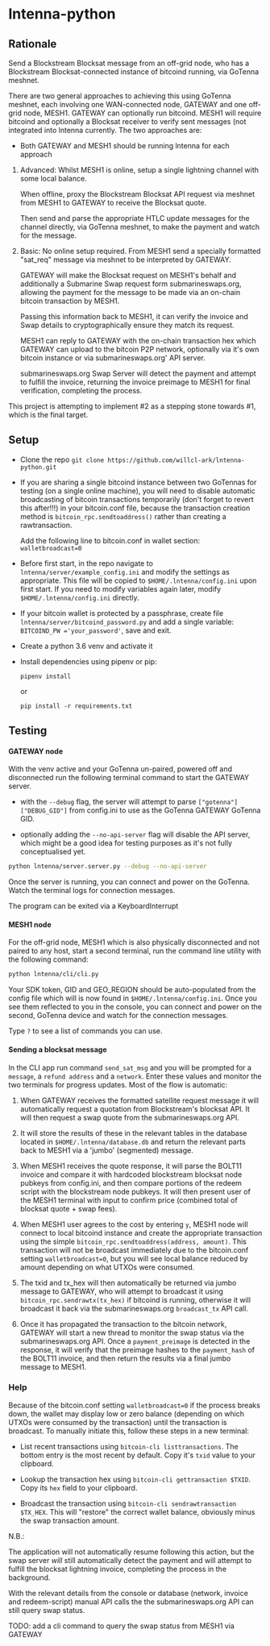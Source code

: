 # lntenna-python

## Rationale

Send a Blockstream Blocksat message from an off-grid node, who has a Blockstream Blocksat-connected instance of bitcoind running, via GoTenna meshnet.

There are two general approaches to achieving this using GoTenna meshnet, each involving one WAN-connected node, GATEWAY and one off-grid node, MESH1. GATEWAY can optionally run bitcoind. MESH1 will require bitcoind and optionally a Blocksat receiver to verify sent messages (not integrated into lntenna currently. The two approaches are:

* Both GATEWAY and MESH1 should be running lntenna for each approach

1) Advanced: Whilst MESH1 is online, setup a single lightning channel with some local balance.

   When offline, proxy the Blockstream Blocksat API request via meshnet from MESH1 to GATEWAY to receive the Blocksat quote.
   
   Then send and parse the appropriate HTLC update messages for the channel directly, via GoTenna meshnet, to make the payment and watch for the message.

1) Basic: No online setup required. From MESH1 send a specially formatted "sat_req" message via meshnet to be interpreted by GATEWAY.
   
   GATEWAY will make the Blocksat request on MESH1's behalf and additionally a Submarine Swap request form submarineswaps.org, allowing the payment for the message to be made via an on-chain bitcoin transaction by MESH1.
   
   Passing this information back to MESH1, it can verify the invoice and Swap details to cryptographically ensure they match its request.
   
   MESH1 can reply to GATEWAY with the on-chain transaction hex which GATEWAY can upload to the bitcoin P2P network, optionally via it's own bitcoin instance or via submarineswaps.org' API server.
   
   submarineswaps.org Swap Server will detect the payment and attempt to fulfill the invoice, returning the invoice preimage to MESH1 for final verification, completing the process.


This project is attempting to implement #2 as a stepping stone towards #1, which is the final target.

## Setup

* Clone the repo `git clone https://github.com/willcl-ark/lntenna-python.git`

* If you are sharing a single bitcoind instance between two GoTennas for testing (on a single online machine), you will need to disable automatic broadcasting of bitcoin transactions temporarily (don't forget to revert this after!!!) in your bitcoin.conf file, because the transaction creation method is `bitcoin_rpc.sendtoaddress()` rather than creating a rawtransaction.

  Add the following line to bitcoin.conf in wallet section: `walletbroadcast=0`

* Before first start, in the repo navigate to `lntenna/server/example_config.ini` and modify the settings as appropriate. This file will be copied to `$HOME/.lntenna/config.ini` upon first start. If you need to modify variables again later, modify `$HOME/.lntenna/config.ini` directly.

* If your bitcoin wallet is protected by a passphrase, create file `lntenna/server/bitcoind_password.py` and add a single variable: `BITCOIND_PW ='your_password'`, save and exit.

* Create a python 3.6 venv and activate it

* Install dependencies using pipenv or pip:

    `pipenv install` 
    
    or

    `pip install -r requirements.txt`
    
## Testing

#### GATEWAY node

With the venv active and your GoTenna un-paired, powered off and disconnected run the following terminal command to start the GATEWAY server.

* with the `--debug` flag, the server will attempt to parse `["gotenna"]["DEBUG_GID"]` from config.ini to use as the GoTenna GATEWAY GoTenna GID.

* optionally adding the `--no-api-server` flag will disable the API server, which might be a good idea for testing purposes as it's not fully conceptualised yet.

```bash
python lntenna/server.server.py --debug --no-api-server
```

Once the server is running, you can connect and power on the GoTenna. Watch the terminal logs for connection messages.

The program can be exited via a KeyboardInterrupt


#### MESH1 node

For the off-grid node, MESH1 which is also physically disconnected and not paired to any host, start a second terminal, run the command line utility with the following command:

```bash
python lntenna/cli/cli.py
```

Your SDK token, GID and GEO_REGION should be auto-populated from the config file which will is now found in `$HOME/.lntenna/config.ini`. Once you see them reflected to you in the console, you can connect and power on the second, GoTenna device and watch for the connection messages.

Type `?` to see a list of commands you can use.

#### Sending a blocksat message

In the CLI app run command `send_sat_msg` and you will be prompted for a `message`, a  `refund address` and a `network`. Enter these values and monitor the two terminals for progress updates. Most of the flow is automatic:

1) When GATEWAY receives the formatted satellite request message it will automatically request a quotation from Blockstream's blocksat API. It will then request a swap quote from the submarineswaps.org API.

1) It will store the results of these in the relevant tables in the database located in `$HOME/.lntenna/database.db` and return the relevant parts back to MESH1 via a 'jumbo' (segmented) message.

1) When MESH1 receives the quote response, it will parse the BOLT11 invoice and compare it with hardcoded blockstream blocksat node pubkeys from config.ini, and then compare portions of the redeem script with the blockstream node pubkeys. It will then present user of the MESH1 terminal with input to confirm price (combined total of blocksat quote + swap fees).

1) When MESH1 user agrees to the cost by entering `y`, MESH1 node will connect to local bitcoind instance and create the appropriate transaction using the simple `bitcoin_rpc.sendtoaddress(address, amount)`. This transaction will not be broadcast immediately due to the bitcoin.conf setting `walletbroadcast=0`, but you will see local balance reduced by amount depending on what UTXOs were consumed.

1) The txid and tx_hex will then automatically be returned via jumbo message to GATEWAY, who will attempt to broadcast it using `bitcoin_rpc.sendrawtx(tx_hex)` if bitcoind is running, otherwise it will broadcast it back via the submarineswaps.org `broadcast_tx` API call.

1) Once it has propagated the transaction to the bitcoin network, GATEWAY will start a new thread to monitor the swap status via the submarineswaps.org API. Once a `payment_preimage` is detected in the response, it will verify that the preimage hashes to the `payment_hash` of the BOLT11 invoice, and then return the results via a final jumbo message to MESH1.


### Help

Because of the bitcoin.conf setting `walletbroadcast=0` if the process breaks down, the wallet may display low or zero balance (depending on which UTXOs were consumed by the transaction) until the transaction is broadcast. To manually initiate this, follow these steps in a new terminal:

* List recent transactions using `bitcoin-cli listtransactions`. The bottom entry is the most recent by default. Copy it's `txid` value to your clipboard.

* Lookup the transaction hex using `bitcoin-cli gettransaction $TXID`. Copy its `hex` field to your clipboard.

* Broadcast the transaction using `bitcoin-cli sendrawtransaction $TX_HEX`. This will "restore" the correct wallet balance, obviously minus the swap transaction amount.

N.B.:

The application will not automatically resume following this action, but the swap server _will_ still automatically detect the payment and will attempt to fulfill the blocksat lightning invoice, completing the process in the background.

With the relevant details from the console or database (network, invoice and redeem-script) manual API calls the the submarineswaps.org API can still query swap status.

TODO: add a cli command to query the swap status from MESH1 via GATEWAY
    
    